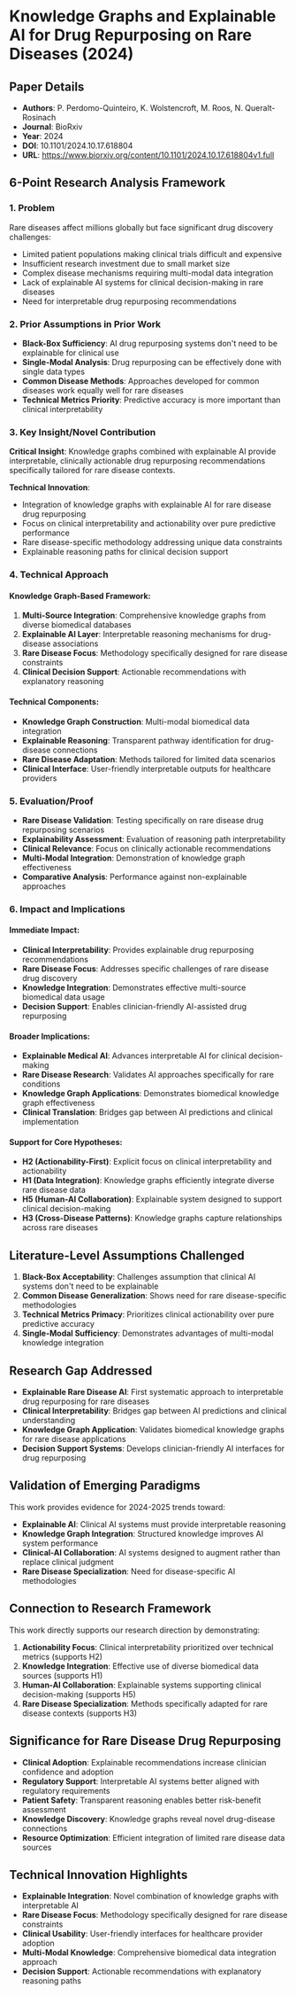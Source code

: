 # Knowledge Graphs and Explainable AI for Drug Repurposing on Rare Diseases (2024)

## Paper Details
- **Authors**: P. Perdomo-Quinteiro, K. Wolstencroft, M. Roos, N. Queralt-Rosinach
- **Journal**: BioRxiv
- **Year**: 2024
- **DOI**: 10.1101/2024.10.17.618804
- **URL**: https://www.biorxiv.org/content/10.1101/2024.10.17.618804v1.full

## 6-Point Research Analysis Framework

### 1. Problem
Rare diseases affect millions globally but face significant drug discovery challenges:
- Limited patient populations making clinical trials difficult and expensive
- Insufficient research investment due to small market size
- Complex disease mechanisms requiring multi-modal data integration
- Lack of explainable AI systems for clinical decision-making in rare diseases
- Need for interpretable drug repurposing recommendations

### 2. Prior Assumptions in Prior Work
- **Black-Box Sufficiency**: AI drug repurposing systems don't need to be explainable for clinical use
- **Single-Modal Analysis**: Drug repurposing can be effectively done with single data types
- **Common Disease Methods**: Approaches developed for common diseases work equally well for rare diseases
- **Technical Metrics Priority**: Predictive accuracy is more important than clinical interpretability

### 3. Key Insight/Novel Contribution
**Critical Insight**: Knowledge graphs combined with explainable AI provide interpretable, clinically actionable drug repurposing recommendations specifically tailored for rare disease contexts.

**Technical Innovation**: 
- Integration of knowledge graphs with explainable AI for rare disease drug repurposing
- Focus on clinical interpretability and actionability over pure predictive performance
- Rare disease-specific methodology addressing unique data constraints
- Explainable reasoning paths for clinical decision support

### 4. Technical Approach
#### Knowledge Graph-Based Framework:
1. **Multi-Source Integration**: Comprehensive knowledge graphs from diverse biomedical databases
2. **Explainable AI Layer**: Interpretable reasoning mechanisms for drug-disease associations
3. **Rare Disease Focus**: Methodology specifically designed for rare disease constraints
4. **Clinical Decision Support**: Actionable recommendations with explanatory reasoning

#### Technical Components:
- **Knowledge Graph Construction**: Multi-modal biomedical data integration
- **Explainable Reasoning**: Transparent pathway identification for drug-disease connections
- **Rare Disease Adaptation**: Methods tailored for limited data scenarios
- **Clinical Interface**: User-friendly interpretable outputs for healthcare providers

### 5. Evaluation/Proof
- **Rare Disease Validation**: Testing specifically on rare disease drug repurposing scenarios
- **Explainability Assessment**: Evaluation of reasoning path interpretability
- **Clinical Relevance**: Focus on clinically actionable recommendations
- **Multi-Modal Integration**: Demonstration of knowledge graph effectiveness
- **Comparative Analysis**: Performance against non-explainable approaches

### 6. Impact and Implications
#### Immediate Impact:
- **Clinical Interpretability**: Provides explainable drug repurposing recommendations
- **Rare Disease Focus**: Addresses specific challenges of rare disease drug discovery
- **Knowledge Integration**: Demonstrates effective multi-source biomedical data usage
- **Decision Support**: Enables clinician-friendly AI-assisted drug repurposing

#### Broader Implications:
- **Explainable Medical AI**: Advances interpretable AI for clinical decision-making
- **Rare Disease Research**: Validates AI approaches specifically for rare conditions
- **Knowledge Graph Applications**: Demonstrates biomedical knowledge graph effectiveness
- **Clinical Translation**: Bridges gap between AI predictions and clinical implementation

#### Support for Core Hypotheses:
- **H2 (Actionability-First)**: Explicit focus on clinical interpretability and actionability
- **H1 (Data Integration)**: Knowledge graphs efficiently integrate diverse rare disease data
- **H5 (Human-AI Collaboration)**: Explainable system designed to support clinical decision-making
- **H3 (Cross-Disease Patterns)**: Knowledge graphs capture relationships across rare diseases

## Literature-Level Assumptions Challenged
1. **Black-Box Acceptability**: Challenges assumption that clinical AI systems don't need to be explainable
2. **Common Disease Generalization**: Shows need for rare disease-specific methodologies
3. **Technical Metrics Primacy**: Prioritizes clinical actionability over pure predictive accuracy
4. **Single-Modal Sufficiency**: Demonstrates advantages of multi-modal knowledge integration

## Research Gap Addressed
- **Explainable Rare Disease AI**: First systematic approach to interpretable drug repurposing for rare diseases
- **Clinical Interpretability**: Bridges gap between AI predictions and clinical understanding
- **Knowledge Graph Application**: Validates biomedical knowledge graphs for rare disease applications
- **Decision Support Systems**: Develops clinician-friendly AI interfaces for drug repurposing

## Validation of Emerging Paradigms
This work provides evidence for 2024-2025 trends toward:
- **Explainable AI**: Clinical AI systems must provide interpretable reasoning
- **Knowledge Graph Integration**: Structured knowledge improves AI system performance
- **Clinical-AI Collaboration**: AI systems designed to augment rather than replace clinical judgment
- **Rare Disease Specialization**: Need for disease-specific AI methodologies

## Connection to Research Framework
This work directly supports our research direction by demonstrating:
1. **Actionability Focus**: Clinical interpretability prioritized over technical metrics (supports H2)
2. **Knowledge Integration**: Effective use of diverse biomedical data sources (supports H1)
3. **Human-AI Collaboration**: Explainable systems supporting clinical decision-making (supports H5)
4. **Rare Disease Specialization**: Methods specifically adapted for rare disease contexts (supports H3)

## Significance for Rare Disease Drug Repurposing
- **Clinical Adoption**: Explainable recommendations increase clinician confidence and adoption
- **Regulatory Support**: Interpretable AI systems better aligned with regulatory requirements
- **Patient Safety**: Transparent reasoning enables better risk-benefit assessment
- **Knowledge Discovery**: Knowledge graphs reveal novel drug-disease connections
- **Resource Optimization**: Efficient integration of limited rare disease data sources

## Technical Innovation Highlights
- **Explainable Integration**: Novel combination of knowledge graphs with interpretable AI
- **Rare Disease Focus**: Methodology specifically designed for rare disease constraints
- **Clinical Usability**: User-friendly interfaces for healthcare provider adoption
- **Multi-Modal Knowledge**: Comprehensive biomedical data integration approach
- **Decision Support**: Actionable recommendations with explanatory reasoning paths